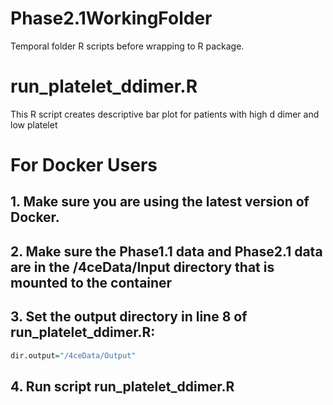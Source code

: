 # Phase2.1WorkingFolder
Temporal folder R scripts before wrapping to R package.

# run_platelet_ddimer.R
This R script creates descriptive bar plot for patients with high d dimer and low platelet

# For Docker Users

## 1. Make sure you are using the latest version of Docker. 

## 2. Make sure the Phase1.1 data and Phase2.1 data are in the /4ceData/Input directory that is mounted to the container

## 3. Set the output directory in line 8 of run_platelet_ddimer.R:

``` R
dir.output="/4ceData/Output"
```

## 4. Run script run_platelet_ddimer.R
